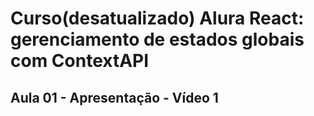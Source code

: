 # Curso(desatualizado) Alura React: gerenciamento de estados globais com ContextAPI

## Aula 01 - Apresentação - Vídeo 1

